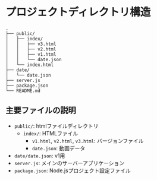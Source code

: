 # プロジェクトディレクトリ構造

```
.
├── public/
│   ├── index/
│   │   ├── v3.html
│   │   ├── v2.html
│   │   ├── v1.html
│   │   └── date.json
│   └── index.html
├── date/
│   └── date.json
├── server.js
├── package.json
└── README.md
```

## 主要ファイルの説明

- `public/`: htmlファイルディレクトリ
  - `index/`: HTMLファイル
    - `v1.html`, `v2.html`, `v3.html`: バージョンファイル
    - `date.json`: 動画データ
- `date/date.json`: v1用
- `server.js`: メインのサーバーアプリケーション
- `package.json`: Node.jsプロジェクト設定ファイル
